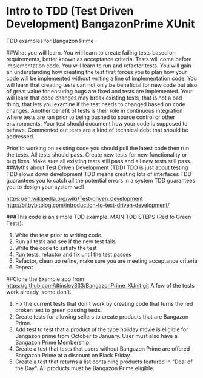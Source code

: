 # Intro to TDD (Test Driven Development) BangazonPrime XUnit
TDD examples for Bangazon Prime

##What you will learn.
You will learn to create failing tests based on requirements, better known as acceptance criteria. Tests will come before implementation code. You will learn to run and refactor tests. You will gain an understanding how creating the test first forces you to plan how your code will be implemented without writing a line of implementation code. You will learn that creating tests can not only be beneficial for new code but also of great value for ensuring bugs are fixed and tests are implemented. Your will learn that code changes may break existing tests, that is not a bad thing, that lets you examine if the test needs to changed based on code changes. Another benefit of tests is their role in continuous integration where tests are ran prior to being pushed to source control or other environments. Your test should document how your code is supposed to behave. Commented out tests are a kind of technical debt that should be addressed. 

Prior to working on existing code you should pull the latest code then run the tests. All tests should pass. Create new tests for new functionality or bug fixes. Make sure all existing tests still pass and all new tests still pass. 
##Myths about Test Driven Development (TDD)
TDD is just about testing
TDD slows down development
TDD means creating lots of interfaces
TDD guarantees you to catch all the potential errors in a system
TDD guarantees you to design your system well



https://en.wikipedia.org/wiki/Test-driven_development
http://bitbybitblog.com/introduction-to-test-driven-development/

###This code is an simple TDD example. 
MAIN TDD STEPS (Red to Green Tests):
   1. Write the test prior to writing code.
   2. Run all tests and see if the new test fails
   3. Write the code to satisfy the test
   4. Run tests, refactor and fix until the test passes
   5. Refactor, clean up refine, make sure you are meeting acceptance criteria
   6. Repeat 


##Clone the Example app from https://github.com/dtinsley333/BangazonPrime_XUnit.git
A few of the tests work already, some don't.

1. Fix the current tests that don't work by creating code that turns the red broken test to green passing tests. 
2. Create tests for allowing sellers to create products that are Bangazon Prime.
3. Add test to test that a product of the type holiday movie is eligible for Bangazon prime from October to January. User must also have a Bangazon Prime Membership.
4. Create a test that tests that users without Bangazon Prime are offered Bangazon Prime at a discount on Black Friday.   
5. Create a test that returns a list containing products featured in "Deal of the Day". All products must be Bangazon Prime eligible. 
   


